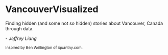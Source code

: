 # VancouverVisualized


Finding hidden (and some not so hidden) stories about Vancouver, Canada through data.

*- Jeffrey Liang*

<sub> Inspired by Ben Wellington of iquantny.com. </sub>
